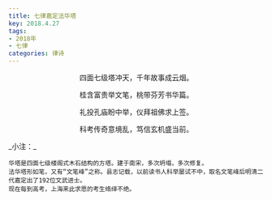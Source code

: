 ```yaml
---
title: 七律嘉定法华塔
key: 2018.4.27
tags: 
- 2018年 
- 七律
categories: 律诗
---
```


<p align="center">四面七级塔冲天，千年故事成云烟。
</p>
<p align="center">桂含富贵举文笔，桃带芬芳书华篇。
</p>
<p align="center">礼投孔庙盼中举，仪拜祖佛求上签。
</p>
<p align="center">科考传奇意境乱，笃信玄机盛当前。
</p>
_小注：_

```
华塔是四面七级楼阁式木石结构的方塔。建于南宋，多次坍塌，多次修复。
法华塔形如笔，又有“文笔峰”之称。县志记载，以前读书人科举屡试不中，取名文笔峰后明清二代嘉定出了192位文武进士。
现在每到高考，上海来此求愿的考生络绎不绝。
```